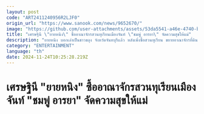 ```yaml
---
layout: post
code: "ART2411240956R2LJF0"
origin_url: "https://www.sanook.com/news/9652670/"
image: "https://github.com/user-attachments/assets/53da5541-a46e-4740-be26-581cf03e4932"
title: "เศรษฐินี \"ยายหนิง\" ซื้ออาณาจักรสวนทุเรียนเมืองจันท์ \"ชมพู่ อารยา\" จัดความสุขให้แม่"
description: "ยายหนิง บอกเล่าเป็นชาวขลุง จังหวัดจันทบุรีแล้ว หลังเพิ่งซื้อสวนทุเรียน ขยายอาณาจักรที่ดินเรือกสวนไร่นา"
category: "ENTERTAINMENT"
language: "th"
date: 2024-11-24T10:25:28.219Z
---
```


# เศรษฐินี "ยายหนิง" ซื้ออาณาจักรสวนทุเรียนเมืองจันท์ "ชมพู่ อารยา" จัดความสุขให้แม่